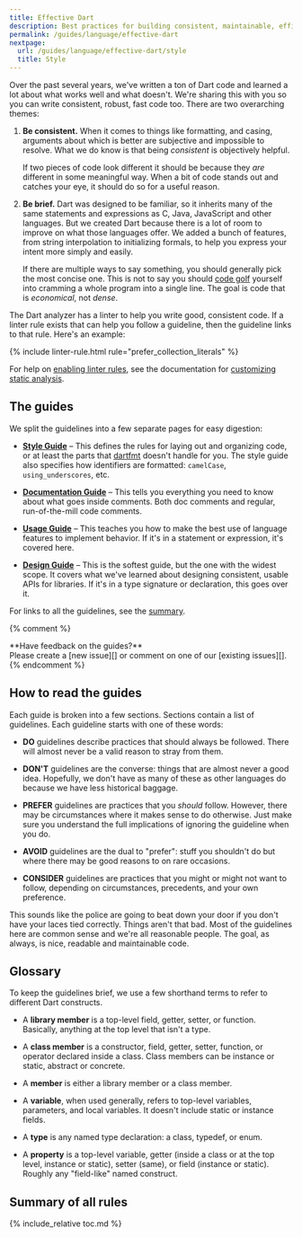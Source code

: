 ```yaml
---
title: Effective Dart
description: Best practices for building consistent, maintainable, efficient Dart libraries.
permalink: /guides/language/effective-dart
nextpage:
  url: /guides/language/effective-dart/style
  title: Style
---
```


Over the past several years, we've written a ton of Dart code and learned a lot
about what works well and what doesn't. We're sharing this with you so you can
write consistent, robust, fast code too. There are two overarching themes:

 1. **Be consistent.** When it comes to things like formatting, and casing,
    arguments about which is better are subjective and impossible to resolve.
    What we do know is that being *consistent* is objectively helpful.

    If two pieces of code look different it should be because they *are*
    different in some meaningful way. When a bit of code stands out and catches
    your eye, it should do so for a useful reason.

 2. **Be brief.** Dart was designed to be familiar, so it inherits many of the
    same statements and expressions as C, Java, JavaScript and other languages.
    But we created Dart because there is a lot of room to improve on what those
    languages offer. We added a bunch of features, from string interpolation to
    initializing formals, to help you express your intent more simply and
    easily.

    If there are multiple ways to say something, you should generally pick the
    most concise one. This is not to say you should [code golf][] yourself into
    cramming a whole program into a single line. The goal is code that is
    *economical*, not *dense*.

[code golf]: https://en.wikipedia.org/wiki/Code_golf

The Dart analyzer has a linter to help you write good, consistent code.
If a linter rule exists that can help you follow a guideline,
then the guideline links to that rule. Here's an example:

{% include linter-rule.html rule="prefer_collection_literals" %}

For help on
[enabling linter rules](/guides/language/analysis-options#enabling-linter-rules),
see the documentation for
[customizing static analysis](/guides/language/analysis-options).


## The guides

We split the guidelines into a few separate pages for easy digestion:

  * **[Style Guide][]** &ndash; This defines the rules for laying out and
    organizing code, or at least the parts that [dartfmt] doesn't handle for
    you. The style guide also specifies how identifiers are formatted:
    `camelCase`, `using_underscores`, etc.

  * **[Documentation Guide][]** &ndash; This tells you everything you need to
    know about what goes inside comments. Both doc comments and regular,
    run-of-the-mill code comments.

  * **[Usage Guide][]** &ndash; This teaches you how to make the best use of
    language features to implement behavior. If it's in a statement or
    expression, it's covered here.

  * **[Design Guide][]** &ndash; This is the softest guide, but the one
    with the widest scope. It covers what we've learned about designing
    consistent, usable APIs for libraries. If it's in a type signature or
    declaration, this goes over it.

For links to all the guidelines, see the
[summary](#summary-of-all-rules).

{% comment %}
<aside class="alert alert-info" markdown="1">
  **Have feedback on the guides?** <br>
  Please create a [new issue][] or comment on one of our [existing issues][].

  [new issue]: {{site.repo.this}}/issues/new
  [existing issues]: {{site.repo.this}}/issues?q=is%3Aopen+is%3Aissue+label%3AEffectiveDart
</aside>
{% endcomment %}

[dartfmt]: https://github.com/dart-lang/dart_style#readme
[style guide]: /guides/language/effective-dart/style
[documentation guide]: /guides/language/effective-dart/documentation
[usage guide]: /guides/language/effective-dart/usage
[design guide]: /guides/language/effective-dart/design

## How to read the guides

Each guide is broken into a few sections. Sections contain a list of guidelines.
Each guideline starts with one of these words:

* **DO** guidelines describe practices that should always be followed. There
  will almost never be a valid reason to stray from them.

* **DON'T** guidelines are the converse: things that are almost never a good
  idea. Hopefully, we don't have as many of these as other languages do because
  we have less historical baggage.

* **PREFER** guidelines are practices that you *should* follow. However, there
  may be circumstances where it makes sense to do otherwise. Just make sure you
  understand the full implications of ignoring the guideline when you do.

* **AVOID** guidelines are the dual to "prefer": stuff you shouldn't do but
  where there may be good reasons to on rare occasions.

* **CONSIDER** guidelines are practices that you might or might not want to
  follow, depending on circumstances, precedents, and your own preference.

This sounds like the police are going to beat down your door if you don't have
your laces tied correctly. Things aren't that bad. Most of the guidelines here
are common sense and we're all reasonable people. The goal, as always, is nice,
readable and maintainable code.

## Glossary

To keep the guidelines brief, we use a few shorthand terms to refer to different
Dart constructs.

* A **library member** is a top-level field, getter, setter, or function.
  Basically, anything at the top level that isn't a type.

* A **class member** is a constructor, field, getter, setter, function, or
  operator declared inside a class. Class members can be instance or static,
  abstract or concrete.

* A **member** is either a library member or a class member.

* A **variable**, when used generally, refers to top-level variables,
  parameters, and local variables. It doesn't include static or instance fields.

* A **type** is any named type declaration: a class, typedef, or enum.

* A **property** is a top-level variable, getter (inside a class or at the top
  level, instance or static), setter (same), or field (instance or static).
  Roughly any "field-like" named construct.

## Summary of all rules

{% include_relative toc.md %}
